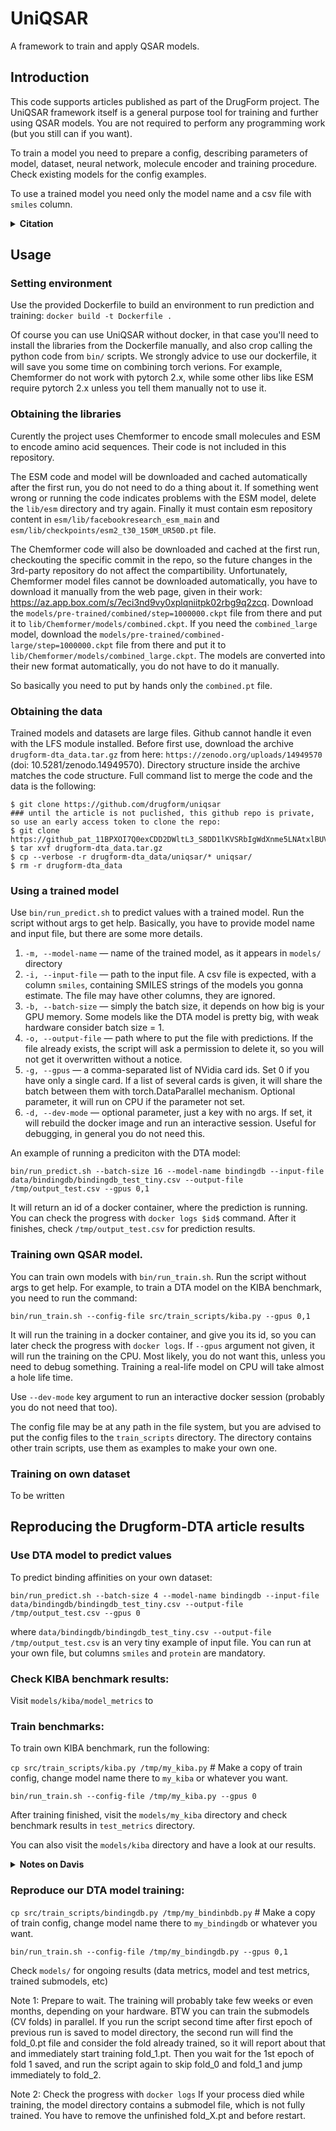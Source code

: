 # UniQSAR
A framework to train and apply QSAR models.
<!--
![Static Badge](https://img.shields.io/badge/DrugForm-UniQSAR-UniQSAR)
![GitHub top language](https://img.shields.io/github/languages/top/drugform/uniqsar)
![GitHub](https://img.shields.io/github/license/drugform/uniqsar)
![GitHub Repo stars](https://img.shields.io/github/stars/drugform/uniqsar)
![GitHub issues](https://img.shields.io/github/issues/drugform/uniqsar)
-->

## Introduction
This code supports articles published as part of the DrugForm project. 
The UniQSAR framework itself is a general purpose tool for training and further using QSAR models. You are not required to perform any programming work (but you still can if you want).

To train a model you need to prepare a config, describing parameters of model, dataset, neural network, molecule encoder and training procedure. Check existing models for the config examples.

To use a trained model you need only the model name and a csv file with `smiles` column.

<details><summary><b>Citation</b></summary>

  For DTA model:
```bibtex
@article{...}
```
  
For UniQSAR framework:
```bibtex
@article{...}
```
</details>

## Usage
### Setting environment
Use the provided Dockerfile to build an environment to run prediction and training: `docker build -t Dockerfile .` 

Of course you can use UniQSAR without docker, in that case you'll need to install the libraries from the Dockerfile manually, and also crop calling the python code from `bin/` scripts. We strongly advice to use our dockerfile, it will save you some time on combining torch verions. For example, Chemformer do not work with pytorch 2.x, while some other libs like ESM require pytorch 2.x unless you tell them manually not to use it.

### Obtaining the libraries
Curently the project uses Chemformer to encode small molecules and ESM to encode amino acid sequences. Their code is not included in this repository.

The ESM code and model will be downloaded and cached automatically after the first run, you do not need to do a thing about it. If something went wrong or running the code indicates problems with the ESM model, delete the `lib/esm` directory and try again. Finally it must contain esm repository content in `esm/lib/facebookresearch_esm_main` and `esm/lib/checkpoints/esm2_t30_150M_UR50D.pt` file. 

The Chemformer code will also be downloaded and cached at the first run, checkouting the specific commit in the repo, so the future changes in the 3rd-party repository do not affect the compartibility. Unfortunately, Chemformer model files cannot be downloaded automatically, you have to download it manually from the web page, given in their work: https://az.app.box.com/s/7eci3nd9vy0xplqniitpk02rbg9q2zcq. Download the `models/pre-trained/combined/step=1000000.ckpt` file from there and put it to `lib/Chemformer/models/combined.ckpt`. If you need the `combined_large` model, download the `models/pre-trained/combined-large/step=1000000.ckpt` file from there and put it to `lib/Chemformer/models/combined_large.ckpt`. The models are converted into their new format automatically, you do not have to do it manually.

So basically you need to put by hands only the `combined.pt` file.

### Obtaining the data
Trained models and datasets are large files. Github cannot handle it even with the LFS module installed. Before first use, download the archive `drugform-dta_data.tar.gz` from here: `https://zenodo.org/uploads/14949570` (doi: 10.5281/zenodo.14949570). Directory structure inside the archive matches the code structure. Full command list to merge the code and the data is the following:

```
$ git clone https://github.com/drugform/uniqsar
### until the article is not puclished, this github repo is private, so use an early access token to clone the repo: 
$ git clone https://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@github.com/drugform/uniqsar
$ tar xvf drugform-dta_data.tar.gz
$ cp --verbose -r drugform-dta_data/uniqsar/* uniqsar/
$ rm -r drugform-dta_data
```

### Using a trained model
Use `bin/run_predict.sh` to predict values with a trained model. Run the script without args to get help. Basically, you have to provide model name and input file, but there are some more details.

1. `-m, --model-name` — name of the trained model, as it appears in `models/` directory
2. `-i, --input-file` — path to the input file. A csv file is expected, with a column `smiles`, containing  SMILES strings of the models you gonna estimate. The file may have other columns, they are ignored.
3. `-b, --batch-size` — simply the batch size, it depends on how big is your GPU memory. Some models like the DTA model is pretty big, with weak hardware consider batch size = 1.
4. `-o, --output-file` — path where to put the file with predictions. If the file already exists, the script will ask a permission to delete it, so you will not get it overwritten without a notice.
5. `-g, --gpus` — a comma-separated list of NVidia card ids. Set 0 if you have only a single card. If a list of several cards is given, it will share the batch between them with torch.DataParallel mechanism. Optional parameter, it will run on CPU if the parameter not set.
6. `-d, --dev-mode` — optional parameter, just a key with no args. If set, it will rebuild the docker image and run an interactive session. Useful for debugging, in general you do not need this.

An example of running a prediciton with the DTA model:

`bin/run_predict.sh --batch-size 16 --model-name bindingdb --input-file data/bindingdb/bindingdb_test_tiny.csv --output-file /tmp/output_test.csv --gpus 0,1`

It will return an id of a docker container, where the prediction is running. You can check the progress with `docker logs $id$` command. After it finishes, check `/tmp/output_test.csv` for prediction results.

### Training own QSAR model.
You can train own models with `bin/run_train.sh`. Run the script without args to get help. For example, to train a DTA model on the KIBA benchmark, you need to run the command:

`bin/run_train.sh --config-file src/train_scripts/kiba.py --gpus 0,1`

It will run the training in a docker container, and give you its id, so you can later check the progress with `docker logs`. If `--gpus` argument not given, it will run the training on the CPU. Most likely, you do not want this, unless you need to debug something. Training a real-life model on CPU will take almost a hole life time.

Use `--dev-mode` key argument to run an interactive docker session (probably you do not need that too).

The config file may be at any path in the file system, but you are advised to put the config files to the `train_scripts` directory. The directory contains other train scripts, use them as examples to make your own one.

### Training on own dataset
To be written

## Reproducing the Drugform-DTA article results

### Use DTA model to predict values
To predict binding affinities on your own dataset:

`bin/run_predict.sh --batch-size 4 --model-name bindingdb --input-file data/bindingdb/bindingdb_test_tiny.csv --output-file /tmp/output_test.csv --gpus 0`

where `data/bindingdb/bindingdb_test_tiny.csv --output-file /tmp/output_test.csv` is an very tiny example of input file. You can run at your own file, but columns 
`smiles` and `protein` are mandatory.

### Check KIBA benchmark results:
Visit `models/kiba/model_metrics` to 

### Train benchmarks:
To train own KIBA benchmark, run the following:

`cp src/train_scripts/kiba.py /tmp/my_kiba.py` \# Make a copy of train config, change model name there to `my_kiba` or whatever you want.

`bin/run_train.sh --config-file /tmp/my_kiba.py --gpus 0`

After training finished, visit the `models/my_kiba` directory and check benchmark results in `test_metrics` directory.

You can also visit the `models/kiba` directory and have a look at our results.

<details><summary><b>Notes on Davis</b></summary>
Training Davis benchmark is the same, with words `kiba` replaced with `davis`. BTW we conside the Davis benchmark broken because it is 3/4 same value, so we encourage the community to work out another DTA benchmark, probably on the BindingDB basis.</details>

### Reproduce our DTA model training:

`cp src/train_scripts/bindingdb.py /tmp/my_bindinbdb.py` \# Make a copy of train config, change model name there to `my_bindingdb` or whatever you want.

`bin/run_train.sh --config-file /tmp/my_bindingdb.py --gpus 0,1`

Check `models/` for ongoing results (data metrics, model and test metrics, trained submodels, etc)

Note 1: Prepare to wait. The training will probably take few weeks or even months, depending on your hardware. BTW you can train the submodels (CV folds) in parallel. If you run the script second time after first epoch of previous run is saved to model directory, the second run will find the fold_0.pt file and consider the fold already trained, so it will report about that and immediately start training fold_1.pt. Then you wait for the 1st epoch of fold 1 saved, and run the script again to skip fold_0 and fold_1 and jump immediately to fold_2.

Note 2: Check the progress with `docker logs` If your process died while training, the model directory contains a submodel file, which is not fully trained. You have to remove the unfinished fold_X.pt and before restart. 


